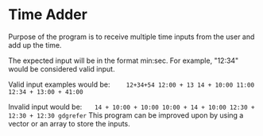 # Time Adder

Purpose of the program is to receive multiple time inputs from the user and add up the time.

The expected input will be in the format min:sec.
For example, "12:34" would be considered valid input.

Valid input examples would be:
`    12+34+54
    12:00 + 13
    14 + 10:00
    11:00
    12:34 + 13:00 + 41:00`

Invalid input would be:
`    14 + 10:00 + 10:00
    10:00 + 14 + 10:00
    12:30 + 12:30 + 12:30
    gdgrefer
`
This program can be improved upon by using a vector or an array to store the inputs.
